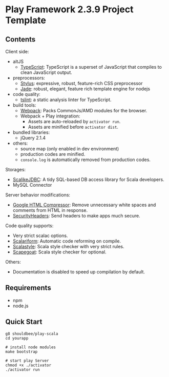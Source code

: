 # Play Framework 2.3.9 Project Template


## Contents

Client side:

* altJS
    * [TypeScript]: TypeScript is a superset of JavaScript that compiles to clean JavaScript output.
* preprocessors:
    * [Stylus]: expressive, robust, feature-rich CSS preprocessor
    * [Jade]: robust, elegant, feature rich template engine for nodejs
* code quality:
    * [tslint]: a static analysis linter for TypeScript.
* build tools:
    * [Webpack]: Packs CommonJs/AMD modules for the browser.
    * Webpack + Play integration:
        * Assets are auto-reloaded by `activator run`.
        * Assets are minified before `activator dist`.
* bundled libraries:
    * jQuery 2.1.4
* others:
    * source map (only enabled in dev environment)
    * production codes are minified.
    * `console.log` is automatically removed from production codes.

Storages:

* [ScalikeJDBC]: A tidy SQL-based DB access library for Scala developers.
* MySQL Connector

Server behavior modifications:

* [Google HTML Compressor]: Remove unnecessary white spaces and comments from HTML in response.
* [SecurityHeaders]: Send headers to make apps much secure.

Code quality supports:

* Very strict scalac options.
* [Scalariform]: Automatic code reforming on compile.
* [Scalastyle]: Scala style checker with very strict rules.
* [Scapegoat]: Scala style checker for optional.

Others:

* Documentation is disabled to speed up compilation by default.


## Requirements

* npm
* node.js

## Quick Start

```
g8 shouldbee/play-scala
cd yourapp

# install node modules
make bootstrap

# start play Server
chmod +x ./activator
./activator run
```

[Webpack]: http://webpack.github.io/
[TypeScript]: http://www.typescriptlang.org/
[Stylus]: https://learnboost.github.io/stylus/
[Jade]: http://jade-lang.com/
[tslint]: https://github.com/palantir/tslint

[ScalikeJDBC]: http://scalikejdbc.org/
[Google HTML Compressor]: https://code.google.com/p/htmlcompressor/
[SecurityHeaders]: https://www.playframework.com/documentation/2.3.x/SecurityHeaders
[Scalariform]: https://github.com/mdr/scalariform
[Scalastyle]: http://www.scalastyle.org/
[Scapegoat]: https://github.com/sksamuel/scalac-scapegoat-plugin
